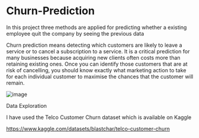 # Churn-Prediction
In this project three methods are applied for predicting whether a existing employee quit the company by seeing the previous data


Churn prediction means detecting which customers are likely to leave a service or to cancel a subscription to a service. It is a critical prediction for many businesses because acquiring new clients often costs more than retaining existing ones. Once you can identify those customers that are at risk of cancelling, you should know exactly what marketing action to take for each individual customer to maximise the chances that the customer will remain.

![image](https://user-images.githubusercontent.com/100334542/176241355-838a431d-9d2d-4225-bafc-03fca93d70d0.png)

Data Exploration

I have used the Telco Customer Churn dataset which is available on Kaggle 

https://www.kaggle.com/datasets/blastchar/telco-customer-churn

